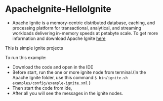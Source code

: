 # ApacheIgnite-HelloIgnite

* Apache Ignite  is a memory-centric distributed database, caching, and processing platform for transactional, analytical, and streaming workloads delivering in-memory speeds at petabyte scale. To get more information and download Apache Ignite [here](https://ignite.apache.org/)

This is simple ignite projects

To run this example:
* Download the code and open in the IDE
* Before start, run the one or more ignite node from terminal.(In the Apache Ignite folder, use this command `$ bin/ignite.sh examples/config/example-ignite.xml` )
* Then start the code from ide,
* After all you will see the messages in the ignite nodes.
